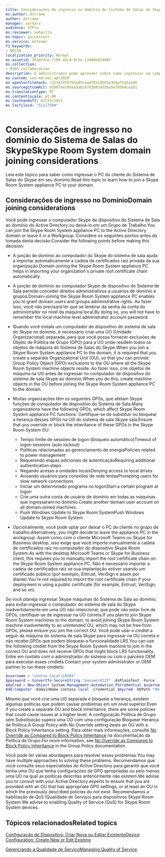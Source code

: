 ```yaml
---
title: Considerações de ingresso no domínio do Sistema de Salas do Skype
ms.author: dstrome
author: dstrome
manager: serdars
audience: ITPro
ms.reviewer: sohailta
ms.topic: quickstart
ms.service: msteams
f1.keywords:
- NOCSH
localization_priority: Normal
ms.assetid: 3034fdcb-7c89-42c4-9c5e-13400e82d88f
ms.collection:
- M365-collaboration
description: O administrador pode aprender sobre como ingressar um computador do Skype de dispositivos do Sistema de Sala a um domínio do Active Directory, juntamente com as considerações para fazer isso.
ms.custom: seo-marvel-apr2020
ms.openlocfilehash: c322819fb765e05cead793c95b5e3b6af2d2a180
ms.sourcegitcommit: 01087be29daa3abce7d3b03a55ba5ef8db4ca161
ms.translationtype: MT
ms.contentlocale: pt-BR
ms.lasthandoff: 03/23/2021
ms.locfileid: "51117549"
---
```

<!-- This asset missed in the rebrand, and honestly not sure if it's worth keeping.   -->

# <a name="skype-room-system-domain-joining-considerations"></a><span data-ttu-id="2379a-103">Considerações de ingresso no domínio do Sistema de Salas do Skype</span><span class="sxs-lookup"><span data-stu-id="2379a-103">Skype Room System domain joining considerations</span></span>
 
<span data-ttu-id="2379a-104">Leia este tópico para saber como ingressar o PC do cliente do Sistema de Salas do Skype em seu domínio.</span><span class="sxs-lookup"><span data-stu-id="2379a-104">Read this topic to learn how to join a Skype Room System appliance PC to your domain.</span></span>
  
## <a name="domain-joining-considerations"></a><span data-ttu-id="2379a-105">Considerações de ingresso no Domínio</span><span class="sxs-lookup"><span data-stu-id="2379a-105">Domain joining considerations</span></span>

<span data-ttu-id="2379a-106">Você pode ingressar o computador Skype de dispositivo do Sistema de Sala ao domínio do Active Directory ou deixá-lo em um Grupo de Trabalho.</span><span class="sxs-lookup"><span data-stu-id="2379a-106">You can join the Skype Room System appliance PC to the Active Directory domain or leave it in a Workgroup.</span></span> <span data-ttu-id="2379a-107">Considere os seguintes pontos antes da tomada desta decisão:</span><span class="sxs-lookup"><span data-stu-id="2379a-107">Consider the following points before making this decision:</span></span>
  
- <span data-ttu-id="2379a-108">A junção de domínio ao computador do Skype do sistema de sala ajuda a importar automaticamente a cadeia de certificados raiz privada da sua organização.</span><span class="sxs-lookup"><span data-stu-id="2379a-108">Domain-joining the Skype Room System appliance PC helps in importing your organization's private root certificate chain automatically.</span></span>
- <span data-ttu-id="2379a-109">A junção de domínio ao computador Skype de dispositivo do Sistema de Sala permite conceder direitos administrativos a usuários de domínio e grupos.</span><span class="sxs-lookup"><span data-stu-id="2379a-109">Domain-joining the Skype Room System appliance PC enables you to grant domain users and groups administrative rights.</span></span> <span data-ttu-id="2379a-110">Ao fazer isso, você não precisará ter que se lembrar da senha da conta do administrador no nível da máquina local.</span><span class="sxs-lookup"><span data-stu-id="2379a-110">By doing so, you will not have to remember the local machine level administrator account password.</span></span>
- <span data-ttu-id="2379a-111">Quando você instala um computador de dispositivo do sistema de sala do Skype no domínio, é necessário criar uma UO (Unidade Organizacional) separada, para que você possa fornecer exclusões de Objeto de Política de Grupo (GPO) para a UO onde residem todos os objetos de máquina do Sistema de Salas do Skype.</span><span class="sxs-lookup"><span data-stu-id="2379a-111">When you join a Skype Room System appliance PC to the domain, it is required that you create a separate Organizational Unit (OU), so that you can provide Group Policy Object (GPO) exclusions to the OU where all the Skype Room System machine objects reside.</span></span> <span data-ttu-id="2379a-112">Ao fazer isso, crie objetos de máquina na UO antes de ingressar no computador de dispositivo do sistema de sala Skype ao domínio.</span><span class="sxs-lookup"><span data-stu-id="2379a-112">When you do this, create machine objects in the OU before joining the Skype Room System appliance PC to the domain.</span></span>
- <span data-ttu-id="2379a-113">Muitas organizações têm os seguintes GPOs, que afetam Skype funções de computador de dispositivo do Sistema de Sala.</span><span class="sxs-lookup"><span data-stu-id="2379a-113">Many organizations have the following GPOs, which affect Skype Room System appliance PC functions.</span></span> <span data-ttu-id="2379a-114">Certifique-se de substituir ou bloquear a herança desses GPOs na UO do sistema de sala Skype sala:</span><span class="sxs-lookup"><span data-stu-id="2379a-114">Ensure that you override or block the inheritance of these GPOs in the Skype Room System OU:</span></span>

  - <span data-ttu-id="2379a-115">Tempo limite de sessões de logon (bloqueio automático)</span><span class="sxs-lookup"><span data-stu-id="2379a-115">Timeout of logon sessions (auto lockout)</span></span>
  - <span data-ttu-id="2379a-116">Políticas relacionadas ao gerenciamento de energia</span><span class="sxs-lookup"><span data-stu-id="2379a-116">Policies related to power management</span></span>
  - <span data-ttu-id="2379a-117">Requerendo etapas adicionais de autenticação</span><span class="sxs-lookup"><span data-stu-id="2379a-117">Requiring additional authentication steps</span></span>
  - <span data-ttu-id="2379a-118">Negando acesso a unidades locais</span><span class="sxs-lookup"><span data-stu-id="2379a-118">Denying access to local drives</span></span>
  - <span data-ttu-id="2379a-119">Avisando usuários para conexões de rede lentas</span><span class="sxs-lookup"><span data-stu-id="2379a-119">Prompting users for slow network connections</span></span>
  - <span data-ttu-id="2379a-120">Iniciar um determinado programa no logon</span><span class="sxs-lookup"><span data-stu-id="2379a-120">Start a certain program at logon</span></span>
  - <span data-ttu-id="2379a-121">Crie uma outra conta de usuário de domínio em todas as máquinas que ingressaram no domínio.</span><span class="sxs-lookup"><span data-stu-id="2379a-121">Create another domain user account on all domain-joined machines.</span></span>
  - <span data-ttu-id="2379a-122">Push Windows Update to Skype Room System</span><span class="sxs-lookup"><span data-stu-id="2379a-122">Push Windows Update to Skype Room System</span></span>
    
- <span data-ttu-id="2379a-123">Opcionalmente, você pode optar por deixar o PC de cliente no grupo de trabalho.</span><span class="sxs-lookup"><span data-stu-id="2379a-123">Alternatively, you might decide to leave the appliance PC in the workgroup.</span></span> <span data-ttu-id="2379a-124">Assim como com o cliente Microsoft Teams ou Skype for Business desktop, isso exige que você importe manualmente a cadeia de certificados raiz no computador do dispositivo Skype Room System.</span><span class="sxs-lookup"><span data-stu-id="2379a-124">As with the desktop Microsoft Teams or Skype for Business client, this requires you to manually import the root certificate chain on the Skype Room System appliance PC.</span></span> <span data-ttu-id="2379a-125">Não é necessário importar a cadeia de certificados raiz se sua implantação estiver usando um certificado público (por exemplo, Entrust, VeriSign e assim por diante).</span><span class="sxs-lookup"><span data-stu-id="2379a-125">You're not required to import the root certificate chain if your deployment is using a public certificate (for example, Entrust, VeriSign, and so on).</span></span> 
    
<span data-ttu-id="2379a-126">Se você planeja ingressar Skype máquinas do Sistema de Sala ao domínio, para evitar ingressar o computador do sistema de sala do Skype inadvertidamente em uma UO não intencional, que pode não estar livre de GPOs, certifique-se de ingressar na UO correta.</span><span class="sxs-lookup"><span data-stu-id="2379a-126">If you plan to join Skype Room System machines to the domain, to avoid joining Skype Room System machine inadvertently to an unintended OU, which may not be free from GPOs, please ensure you join the correct OU.</span></span> <span data-ttu-id="2379a-127">Você pode usar o cmdlet a seguir da máquina do sistema de sala Skype para ingressar na OU correta e não recebe GPOs que podem bloquear a funcionalidade LRS.</span><span class="sxs-lookup"><span data-stu-id="2379a-127">You can use the following cmdlet from the Skype Room System machine to join in the correct OU and does not receive GPOs that might block LRS functionality.</span></span> <span data-ttu-id="2379a-128">Entre em contato com o administrador do sistema ou com o parceiro OEM para executar esses cmdlets:</span><span class="sxs-lookup"><span data-stu-id="2379a-128">Contact your system administrator or OEM partner to run these cmdlets:</span></span>
  
```powershell
$username = "contso.local\LRS01"
$password = ConvertTo-SecureString "password123" -AsPlainText -Force
$myCred = New-Object System.Management.Automation.PSCredential $username, $password
Add-Computer -DomainName contoso.local -Credential $mycred -OUPath "OU=LyncRoomSystem,OU=Resources,DC=CONTOSO,DC=LOCAL"
```

<span data-ttu-id="2379a-129">Mesmo que você crie uma UO separada e bloqueie a herança, existem algumas políticas que podem causar problemas em um nível superior.</span><span class="sxs-lookup"><span data-stu-id="2379a-129">Even if you create a separate OU and block inheritance, there are some policies that could cause issues at a higher level.</span></span> <span data-ttu-id="2379a-130">A configuração Política de Grupo sem Substituição supera uma UO com uma configuração Bloquear Herança de Política.</span><span class="sxs-lookup"><span data-stu-id="2379a-130">A Group Policy with No Override setting beats an OU with a Block Policy Inheritance setting.</span></span> <span data-ttu-id="2379a-131">Para obter mais informações, consulte [No Override as Compared to Block Policy Inheritance](/previous-versions/windows/it-pro/windows-2000-server/cc978255(v=technet.10)) na documentação da Política de Grupo.</span><span class="sxs-lookup"><span data-stu-id="2379a-131">For more information, see [No Override as Compared to Block Policy Inheritance](/previous-versions/windows/it-pro/windows-2000-server/cc978255(v=technet.10)) in the Group Policy documentation.</span></span>
  
<span data-ttu-id="2379a-132">Você pode ter várias abordagens para resolver esses problemas.</span><span class="sxs-lookup"><span data-stu-id="2379a-132">You may have multiple approaches to solving these problems.</span></span> <span data-ttu-id="2379a-133">Recomendamos que você consulte seus especialistas do Active Directory para garantir que você tenha uma OU que tenha configurações de GPO apropriadas ou pelo menos uma UO na qual as políticas descritas anteriormente não existem.</span><span class="sxs-lookup"><span data-stu-id="2379a-133">We advise you to consult with your Active Directory experts to ensure that you are provided with an OU that has appropriate GPO settings, or at least an OU in which the previously described policies do not exist.</span></span> <span data-ttu-id="2379a-134">Recomendamos a habilitação de QoS (Qualidade de Serviço) para dispositivos Skype Room System.</span><span class="sxs-lookup"><span data-stu-id="2379a-134">We advise to enabling Quality of Service (QoS) for Skype Room System devices.</span></span>

## <a name="related-topics"></a><span data-ttu-id="2379a-135">Tópicos relacionados</span><span class="sxs-lookup"><span data-stu-id="2379a-135">Related topics</span></span>
  
[<span data-ttu-id="2379a-136">Configuração de Dispositivo: Criar Nova ou Editar Existente</span><span class="sxs-lookup"><span data-stu-id="2379a-136">Device Configuration: Create New or Edit Existing</span></span>](/skypeforbusiness/help-topics/help-lscp/device-configuration-create-new-or-edit-existing.md)

[<span data-ttu-id="2379a-137">Gerenciando a Qualidade de Serviço</span><span class="sxs-lookup"><span data-stu-id="2379a-137">Managing Quality of Service</span></span>](/skypeforbusiness/plan-your-deployment/network-requirements/network-requirements#managing-quality-of-service)